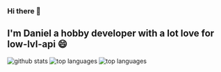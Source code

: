 ### Hi there 👋

I'm Daniel a hobby developer with a lot love for low-lvl-api 😄 
---
![github stats](https://github-readme-stats.vercel.app/api?username=facebamm&show_icons=true)
![top languages](https://github-readme-stats.vercel.app/api/top-langs/?username=facebamm&layout=compact)	![top languages](https://github-readme-stats.vercel.app/api/top-langs/?username=facebamm&layout=compact)

<!--
**facebamm/facebamm** is a ✨ _special_ ✨ repository because its `README.md` (this file) appears on your GitHub profile.

Here are some ideas to get you started:

- 🔭 I’m currently working on ...
- 🌱 I’m currently learning ...
- 👯 I’m looking to collaborate on ...
- 🤔 I’m looking for help with ...
- 💬 Ask me about ...
- 📫 How to reach me: ...
-  Pronouns: ...
- ⚡ Fun fact: ...
-->
